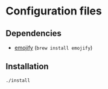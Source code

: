 # Configuration files

## Dependencies

- [emojify](https://github.com/mrowa44/emojify) (`brew install emojify`)

## Installation

`./install`

